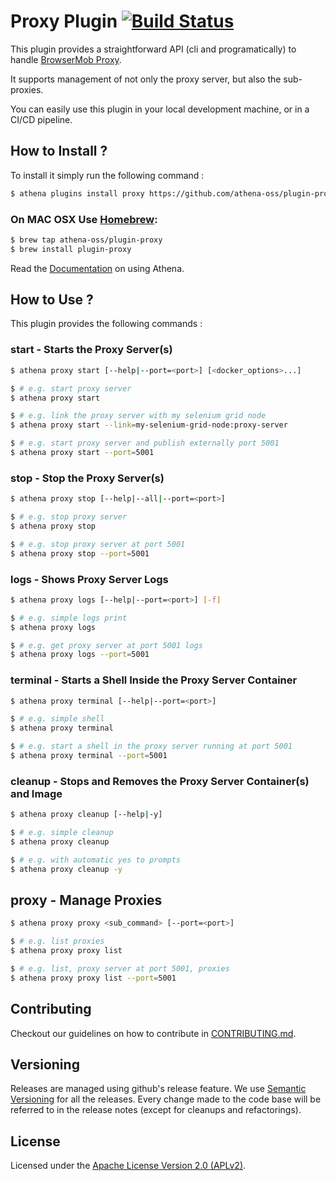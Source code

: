 # Proxy Plugin [![Build Status](https://travis-ci.org/athena-oss/plugin-proxy.svg?branch=master)](https://travis-ci.org/athena-oss/plugin-proxy)

This plugin provides a straightforward API (cli and programatically) to handle [BrowserMob Proxy](http://bmp.lightbody.net/).

It supports management of not only the proxy server, but also the sub-proxies.

You can easily use this plugin in your local development machine, or in a CI/CD pipeline.

## How to Install ?

To install it simply run the following command :

```bash
$ athena plugins install proxy https://github.com/athena-oss/plugin-proxy.git
```

### On MAC OSX Use [Homebrew](http://brew.sh/):

```bash
$ brew tap athena-oss/plugin-proxy
$ brew install plugin-proxy
```

Read the [Documentation](http://athena-oss.github.io/plugin-proxy) on using Athena.

## How to Use ?

This plugin provides the following commands :

### start - Starts the Proxy Server(s)

```bash
$ athena proxy start [--help|--port=<port>] [<docker_options>...]

$ # e.g. start proxy server
$ athena proxy start

$ # e.g. link the proxy server with my selenium grid node
$ athena proxy start --link=my-selenium-grid-node:proxy-server

$ # e.g. start proxy server and publish externally port 5001
$ athena proxy start --port=5001
```

### stop - Stop the Proxy Server(s)

```bash
$ athena proxy stop [--help|--all|--port=<port>]

$ # e.g. stop proxy server
$ athena proxy stop

$ # e.g. stop proxy server at port 5001
$ athena proxy stop --port=5001
```

### logs - Shows Proxy Server Logs

```bash
$ athena proxy logs [--help|--port=<port>] [-f]

$ # e.g. simple logs print
$ athena proxy logs

$ # e.g. get proxy server at port 5001 logs
$ athena proxy logs --port=5001
```

### terminal - Starts a Shell Inside the Proxy Server Container

```bash
$ athena proxy terminal [--help|--port=<port>]

$ # e.g. simple shell
$ athena proxy terminal

$ # e.g. start a shell in the proxy server running at port 5001
$ athena proxy terminal --port=5001
```

### cleanup - Stops and Removes the Proxy Server Container(s) and Image

```bash
$ athena proxy cleanup [--help|-y]

$ # e.g. simple cleanup
$ athena proxy cleanup

$ # e.g. with automatic yes to prompts
$ athena proxy cleanup -y
```

## proxy - Manage Proxies

```bash
$ athena proxy proxy <sub_command> [--port=<port>]

$ # e.g. list proxies
$ athena proxy proxy list

$ # e.g. list, proxy server at port 5001, proxies
$ athena proxy proxy list --port=5001
```

## Contributing

Checkout our guidelines on how to contribute in [CONTRIBUTING.md](CONTRIBUTING.md).

## Versioning

Releases are managed using github's release feature. We use [Semantic Versioning](http://semver.org) for all
the releases. Every change made to the code base will be referred to in the release notes (except for
cleanups and refactorings).

## License

Licensed under the [Apache License Version 2.0 (APLv2)](LICENSE).
